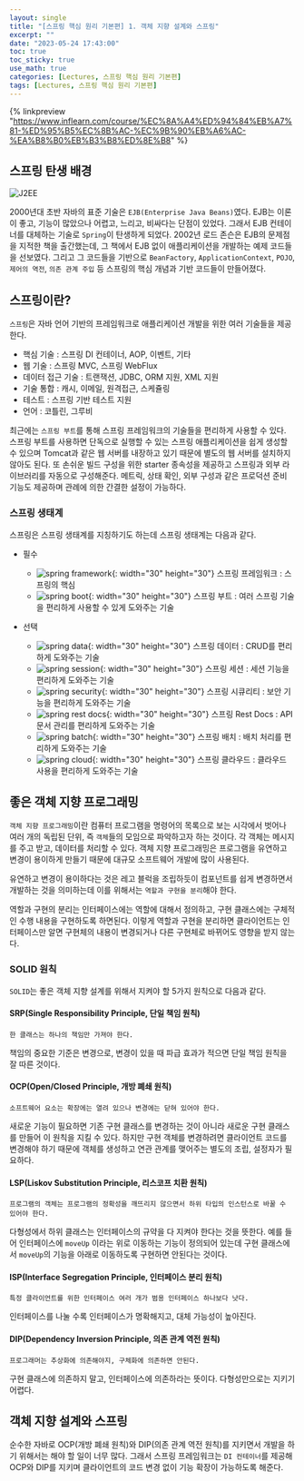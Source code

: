 ```yaml
---
layout: single
title: "[스프링 핵심 원리 기본편] 1. 객체 지향 설계와 스프링"
excerpt: ""
date: "2023-05-24 17:43:00"
toc: true
toc_sticky: true
use_math: true
categories: [Lectures, 스프링 핵심 원리 기본편]
tags: [Lectures, 스프링 핵심 원리 기본편]
---
```

{% linkpreview "https://www.inflearn.com/course/%EC%8A%A4%ED%94%84%EB%A7%81-%ED%95%B5%EC%8B%AC-%EC%9B%90%EB%A6%AC-%EA%B8%B0%EB%B3%B8%ED%8E%B8" %}

## 스프링 탄생 배경
![J2EE](https://github.com/dpdms529/dpdms529.github.io/assets/60471550/f9400d93-68b6-4849-bcd7-efa7de046959)

2000년대 초반 자바의 표준 기술은 `EJB(Enterprise Java Beans)`였다. EJB는 이론이 좋고, 기능이 많았으나 어렵고, 느리고, 비싸다는 단점이 있었다. 그래서 EJB 컨테이너를 대체하는 기술로 `Spring`이 탄생하게 되었다. 2002년 로드 존슨은 EJB의 문제점을 지적한 책을 출간했는데, 그 책에서 EJB 없이 애플리케이션을 개발하는 예제 코드들을 선보였다. 그리고 그 코드들을 기반으로 `BeanFactory`, `ApplicationContext`, `POJO`, `제어의 역전`, `의존 관계 주입` 등 스프링의 핵심 개념과 기반 코드들이 만들어졌다.

## 스프링이란?
`스프링`은 자바 언어 기반의 프레임워크로 애플리케이션 개발을 위한 여러 기술들을 제공한다.
- 핵심 기술 : 스프링 DI 컨테이너, AOP, 이벤트, 기타
- 웹 기술 : 스프링 MVC, 스프링 WebFlux
- 데이터 접근 기술 : 트랜잭션, JDBC, ORM 지원, XML 지원
- 기술 통합 : 캐시, 이메일, 원격접근, 스케쥴링
- 테스트 : 스프링 기반 테스트 지원
- 언어 : 코틀린, 그루비

최근에는 `스프링 부트`를 통해 스프링 프레임워크의 기술들을 편리하게 사용할 수 있다. 스프링 부트를 사용하면 단독으로 실행할 수 있는 스프링 애플리케이션을 쉽게 생성할 수 있으며 Tomcat과 같은 웹 서버를 내장하고 있기 때문에 별도의 웹 서버를 설치하지 않아도 된다. 또 손쉬운 빌드 구성을 위한 starter 종속성을 제공하고 스프링과 외부 라이브러리를 자동으로 구성해준다. 메트릭, 상태 확인, 외부 구성과 같은 프로덕션 준비 기능도 제공하며 관례에 의한 간결한 설정이 가능하다.

### 스프링 생태계
스프링은 스프링 생태계를 지칭하기도 하는데 스프링 생태계는 다음과 같다.

- 필수
  - ![spring framework](https://github.com/dpdms529/dpdms529.github.io/assets/60471550/fb38a3af-43fa-4c31-82ec-07dfa4ba89fd){: width="30" height="30"} 스프링 프레임워크 : 스프링의 핵심
  - ![spring boot](https://github.com/dpdms529/dpdms529.github.io/assets/60471550/0e1b9d01-251f-4e1b-971a-3f846e01a255){: width="30" height="30"} 스프링 부트 : 여러 스프링 기술을 편리하게 사용할 수 있게 도와주는 기술
  

- 선택
  - ![spring data](https://github.com/dpdms529/dpdms529.github.io/assets/60471550/e9a92d5d-1b34-40b1-9ae9-bc2ec4e0f19b){: width="30" height="30"} 스프링 데이터 : CRUD를 편리하게 도와주는 기술
  - ![spring session](https://github.com/dpdms529/dpdms529.github.io/assets/60471550/7aa13f2b-3a52-4c6a-ab7c-fc7b08e63672){: width="30" height="30"} 스프링 세션 : 세션 기능을 편리하게 도와주는 기술
  - ![spring security](https://github.com/dpdms529/dpdms529.github.io/assets/60471550/fb7765ad-0bc2-4b8f-bd8a-45934ae96c02){: width="30" height="30"} 스프링 시큐리티 : 보안 기능을 편리하게 도와주는 기술
  - ![spring rest docs](https://github.com/dpdms529/dpdms529.github.io/assets/60471550/c12f6507-67bf-4ff0-a6e7-49e59482e873){: width="30" height="30"} 스프링 Rest Docs : API 문서 관리를 편리하게 도와주는 기술
  - ![spring batch](https://github.com/dpdms529/dpdms529.github.io/assets/60471550/90b84437-df81-42f8-af2e-27c097a709d1){: width="30" height="30"} 스프링 배치 : 배치 처리를 편리하게 도와주는 기술
  - ![spring cloud](https://github.com/dpdms529/dpdms529.github.io/assets/60471550/08b73e5c-791a-4e61-94df-937528d41e85){: width="30" height="30"} 스프링 클라우드 : 클라우드 사용을 편리하게 도와주는 기술

## 좋은 객체 지향 프로그래밍
`객체 지향 프로그래밍`이란 컴퓨터 프로그램을 명령어의 목록으로 보는 시각에서 벗어나 여러 개의 독립된 단위, 즉 `객체`들의 모임으로 파악하고자 하는 것이다. 각 객체는 메시지를 주고 받고, 데이터를 처리할 수 있다. 객체 지향 프로그래밍은 프로그램을 유연하고 변경이 용이하게 만들기 때문에 대규모 소프트웨어 개발에 많이 사용된다. 

유연하고 변경이 용이하다는 것은 레고 블럭을 조립하듯이 컴포넌트를 쉽게 변경하면서 개발하는 것을 의미하는데 이를 위해서는 `역할과 구현을 분리`해야 한다.

역할과 구현의 분리는 인터페이스에는 역할에 대해서 정의하고, 구현 클래스에는 구체적인 수행 내용을 구현하도록 하면된다. 이렇게 역할과 구현을 분리하면 클라이언트는 인터페이스만 알면 구현체의 내용이 변경되거나 다른 구현체로 바뀌어도 영향을 받지 않는다. 

### SOLID 원칙
`SOLID`는 좋은 객체 지향 설계를 위해서 지켜야 할 5가지 원칙으로 다음과 같다.

#### SRP(Single Responsibility Principle, 단일 책임 원칙)
`한 클래스는 하나의 책임만 가져야 한다.`

책임의 중요한 기준은 변경으로, 변경이 있을 때 파급 효과가 적으면 단일 책임 원칙을 잘 따른 것이다.

#### OCP(Open/Closed Principle, 개방 폐쇄 원칙)
`소프트웨어 요소는 확장에는 열려 있으나 변경에는 닫혀 있어야 한다.`

새로운 기능이 필요하면 기존 구현 클래스를 변경하는 것이 아니라 새로운 구현 클래스를 만들어 이 원칙을 지킬 수 있다. 하지만 구현 객체를 변경하려면 클라이언트 코드를 변경해야 하기 때문에 객체를 생성하고 연관 관계를 맺어주는 별도의 조립, 설정자가 필요하다.

#### LSP(Liskov Substitution Principle, 리스코프 치환 원칙)
`프로그램의 객체는 프로그램의 정확성을 깨뜨리지 않으면서 하위 타입의 인스턴스로 바꿀 수 있어야 한다.` 

다형성에서 하위 클래스는 인터페이스의 규약을 다 지켜야 한다는 것을 뜻한다. 예를 들어 인터페이스에 `moveUp` 이라는 위로 이동하는 기능이 정의되어 있는데 구현 클래스에서 `moveUp`의 기능을 아래로 이동하도록 구현하면 안된다는 것이다.

#### ISP(Interface Segregation Principle, 인터페이스 분리 원칙)
`특정 클라이언트를 위한 인터페이스 여러 개가 범용 인터페이스 하나보다 낫다.`

인터페이스를 나눌 수록 인터페이스가 명확해지고, 대체 가능성이 높아진다.

#### DIP(Dependency Inversion Principle, 의존 관계 역전 원칙)
`프로그래머는 추상화에 의존해야지, 구체화에 의존하면 안된다.`

구현 클래스에 의존하지 말고, 인터페이스에 의존하라는 뜻이다. 다형성만으로는 지키기 어렵다.

## 객체 지향 설계와 스프링
순수한 자바로 OCP(개방 폐쇄 원칙)와 DIP(의존 관계 역전 원칙)를 지키면서 개발을 하기 위해서는 해야 할 일이 너무 많다. 그래서 스프링 프레임워크는 `DI 컨테이너`를 제공해 OCP와 DIP를 지키며 클라이언트의 코드 변경 없이 기능 확장이 가능하도록 해준다.